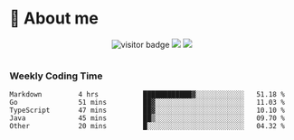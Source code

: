 <!-- ![](https://youpai.roccoshi.top/img/20200804214216.png) -->

# 🧐 About me
 
<p align="center">
<img src="https://visitor-badge.laobi.icu/badge?page_id=Lincest.Lincest&title=hits" alt="visitor badge"/>
<a href="mailto:imroccoshi@gmail.com"><img src="https://img.shields.io/badge/gmail-imroccoshi%40gmail.com-red"></a>
<a href="https://blog.roccoshi.top"><img src="https://img.shields.io/badge/blog-roccoshi-green"></a>
</p>

<div align="center">
  <img src="https://github-readme-stats.vercel.app/api?username=Lincest&show_icons=true&count_private=true&show_owner=true" alt="">
   <!-- <img src="https://github-readme-stats.vercel.app/api/wakatime?username=Moreality&v=2" alt=""/> -->
</div>

### Weekly Coding Time

<!--START_SECTION:waka-->

```text
Markdown         4 hrs           ████████████▓░░░░░░░░░░░░   51.18 %
Go               51 mins         ██▓░░░░░░░░░░░░░░░░░░░░░░   11.03 %
TypeScript       47 mins         ██▓░░░░░░░░░░░░░░░░░░░░░░   10.10 %
Java             45 mins         ██▒░░░░░░░░░░░░░░░░░░░░░░   09.70 %
Other            20 mins         █░░░░░░░░░░░░░░░░░░░░░░░░   04.32 %
```

<!--END_SECTION:waka-->


